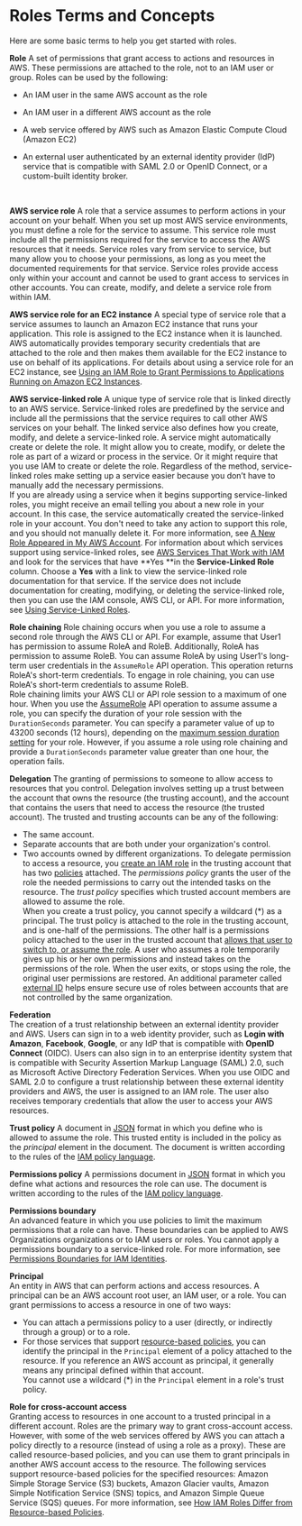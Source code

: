 # Roles Terms and Concepts<a name="id_roles_terms-and-concepts"></a>

Here are some basic terms to help you get started with roles\.

**Role**  <a name="iam-term-role"></a>
A set of permissions that grant access to actions and resources in AWS\. These permissions are attached to the role, not to an IAM user or group\. Roles can be used by the following:  
+ An IAM user in the same AWS account as the role
+ An IAM user in a different AWS account as the role
+ A web service offered by AWS such as Amazon Elastic Compute Cloud \(Amazon EC2\)
+ An external user authenticated by an external identity provider \(IdP\) service that is compatible with SAML 2\.0 or OpenID Connect, or a custom\-built identity broker\.

   

****AWS service role****  <a name="iam-term-service-role"></a>
A role that a service assumes to perform actions in your account on your behalf\. When you set up most AWS service environments, you must define a role for the service to assume\. This service role must include all the permissions required for the service to access the AWS resources that it needs\. Service roles vary from service to service, but many allow you to choose your permissions, as long as you meet the documented requirements for that service\. Service roles provide access only within your account and cannot be used to grant access to services in other accounts\. You can create, modify, and delete a service role from within IAM\.

****AWS service role for an EC2 instance****  <a name="iam-term-service-role-ec2"></a>
A special type of service role that a service assumes to launch an Amazon EC2 instance that runs your application\. This role is assigned to the EC2 instance when it is launched\. AWS automatically provides temporary security credentials that are attached to the role and then makes them available for the EC2 instance to use on behalf of its applications\. For details about using a service role for an EC2 instance, see [Using an IAM Role to Grant Permissions to Applications Running on Amazon EC2 Instances](id_roles_use_switch-role-ec2.md)\.

****AWS service\-linked role****  <a name="iam-term-service-linked-role"></a>
A unique type of service role that is linked directly to an AWS service\. Service\-linked roles are predefined by the service and include all the permissions that the service requires to call other AWS services on your behalf\. The linked service also defines how you create, modify, and delete a service\-linked role\. A service might automatically create or delete the role\. It might allow you to create, modify, or delete the role as part of a wizard or process in the service\. Or it might require that you use IAM to create or delete the role\. Regardless of the method, service\-linked roles make setting up a service easier because you don’t have to manually add the necessary permissions\.  
If you are already using a service when it begins supporting service\-linked roles, you might receive an email telling you about a new role in your account\. In this case, the service automatically created the service\-linked role in your account\. You don't need to take any action to support this role, and you should not manually delete it\. For more information, see [A New Role Appeared in My AWS Account](troubleshoot_roles.md#troubleshoot_roles_new-role-appeared)\.
For information about which services support using service\-linked roles, see [AWS Services That Work with IAM](reference_aws-services-that-work-with-iam.md) and look for the services that have **Yes **in the **Service\-Linked Role** column\. Choose a **Yes** with a link to view the service\-linked role documentation for that service\. If the service does not include documentation for creating, modifying, or deleting the service\-linked role, then you can use the IAM console, AWS CLI, or API\. For more information, see [Using Service\-Linked Roles](using-service-linked-roles.md)\.

****Role chaining****  <a name="iam-term-role-chaining"></a>
Role chaining occurs when you use a role to assume a second role through the AWS CLI or API\. For example, assume that User1 has permission to assume RoleA and RoleB\. Additionally, RoleA has permission to assume RoleB\. You can assume RoleA by using User1's long\-term user credentials in the `AssumeRole` API operation\. This operation returns RoleA's short\-term credentials\. To engage in role chaining, you can use RoleA's short\-term credentials to assume RoleB\.   
Role chaining limits your AWS CLI or API role session to a maximum of one hour\. When you use the [AssumeRole](https://docs.aws.amazon.com/STS/latest/APIReference/API_AssumeRole.html) API operation to assume assume a role, you can specify the duration of your role session with the `DurationSeconds` parameter\. You can specify a parameter value of up to 43200 seconds \(12 hours\), depending on the [maximum session duration setting](id_roles_use.md#id_roles_use_view-role-max-session) for your role\. However, if you assume a role using role chaining and provide a `DurationSeconds` parameter value greater than one hour, the operation fails\.

****Delegation****  <a name="delegation"></a>
The granting of permissions to someone to allow access to resources that you control\. Delegation involves setting up a trust between the account that owns the resource \(the trusting account\), and the account that contains the users that need to access the resource \(the trusted account\)\. The trusted and trusting accounts can be any of the following:  
+ The same account\.
+ Separate accounts that are both under your organization's control\.
+ Two accounts owned by different organizations\.
To delegate permission to access a resource, you [create an IAM role](id_roles_create_for-user.md) in the trusting account that has two [policies](#term_policy) attached\. The *permissions policy* grants the user of the role the needed permissions to carry out the intended tasks on the resource\. The *trust policy* specifies which trusted account members are allowed to assume the role\.  
When you create a trust policy, you cannot specify a wildcard \(\*\) as a principal\. The trust policy is attached to the role in the trusting account, and is one\-half of the permissions\. The other half is a permissions policy attached to the user in the trusted account that [allows that user to switch to, or assume the role](id_roles_use_permissions-to-switch.md)\. A user who assumes a role temporarily gives up his or her own permissions and instead takes on the permissions of the role\. When the user exits, or stops using the role, the original user permissions are restored\. An additional parameter called [external ID](id_roles_create_for-user_externalid.md) helps ensure secure use of roles between accounts that are not controlled by the same organization\.

****Federation****  
The creation of a trust relationship between an external identity provider and AWS\. Users can sign in to a web identity provider, such as **Login with Amazon**, **Facebook**, **Google**, or any IdP that is compatible with **OpenID Connect** \(OIDC\)\. Users can also sign in to an enterprise identity system that is compatible with Security Assertion Markup Language \(SAML\) 2\.0, such as Microsoft Active Directory Federation Services\. When you use OIDC and SAML 2\.0 to configure a trust relationship between these external identity providers and AWS, the user is assigned to an IAM role\. The user also receives temporary credentials that allow the user to access your AWS resources\. 

****Trust policy****  <a name="term_trust-policy"></a>
A document in [JSON](http://www.json.org) format in which you define who is allowed to assume the role\. This trusted entity is included in the policy as the *principal* element in the document\. The document is written according to the rules of the [IAM policy language](reference_policies.md)\.

****Permissions policy****  <a name="term_policy"></a>
A permissions document in [JSON](http://www.json.org) format in which you define what actions and resources the role can use\. The document is written according to the rules of the [IAM policy language](reference_policies.md)\.

****Permissions boundary****  
An advanced feature in which you use policies to limit the maximum permissions that a role can have\. These boundaries can be applied to AWS Organizations organizations or to IAM users or roles\. You cannot apply a permissions boundary to a service\-linked role\. For more information, see [Permissions Boundaries for IAM Identities](access_policies_boundaries.md)\.

****Principal****  
An entity in AWS that can perform actions and access resources\. A principal can be an AWS account root user, an IAM user, or a role\. You can grant permissions to access a resource in one of two ways:  
+ You can attach a permissions policy to a user \(directly, or indirectly through a group\) or to a role\.
+ For those services that support [resource\-based policies](introduction_access-management.md#intro-access-resource-based-policies), you can identify the principal in the `Principal` element of a policy attached to the resource\.
If you reference an AWS account as principal, it generally means any principal defined within that account\.  
You cannot use a wildcard \(\*\) in the `Principal` element in a role's trust policy\.

****Role for cross\-account access****  
Granting access to resources in one account to a trusted principal in a different account\. Roles are the primary way to grant cross\-account access\. However, with some of the web services offered by AWS you can attach a policy directly to a resource \(instead of using a role as a proxy\)\. These are called resource\-based policies, and you can use them to grant principals in another AWS account access to the resource\. The following services support resource\-based policies for the specified resources: Amazon Simple Storage Service \(S3\) buckets, Amazon Glacier vaults, Amazon Simple Notification Service \(SNS\) topics, and Amazon Simple Queue Service \(SQS\) queues\. For more information, see [How IAM Roles Differ from Resource\-based Policies](id_roles_compare-resource-policies.md)\.